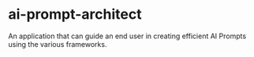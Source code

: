 # ai-prompt-architect
An application that can guide an end user in creating efficient AI Prompts using the various frameworks.

